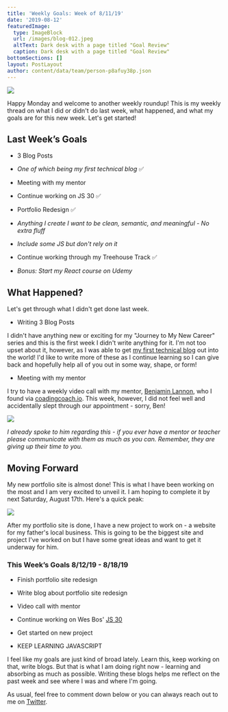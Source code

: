 ```yaml
---
title: 'Weekly Goals: Week of 8/11/19'
date: '2019-08-12'
featuredImage:
  type: ImageBlock
  url: /images/blog-012.jpeg
  altText: Dark desk with a page titled "Goal Review"
  caption: Dark desk with a page titled "Goal Review"
bottomSections: []
layout: PostLayout
author: content/data/team/person-p8afuy38p.json
---
```

![](/images/blog-012-0c362a3d.jpeg)

Happy Monday and welcome to another weekly roundup! This is my weekly thread on what I did or didn't do last week, what happened, and what my goals are for this new week. Let's get started!

## Last Week’s Goals

*   3 Blog Posts

*   *One of which being my first technical blog* ✅

*   Meeting with my mentor

*   Continue working on JS 30 ✅

*   Portfolio Redesign ✅

*   *Anything I create I want to be clean, semantic, and meaningful - No extra fluff*

*   *Include some JS but don't rely on it*

*   Continue working through my Treehouse Track ✅

*   *Bonus: Start my React course on Udemy*

## What Happened?

Let's get through what I didn't get done last week.

*   Writing 3 Blog Posts

I didn't have anything new or exciting for my "Journey to My New Career" series and this is the first week I didn't write anything for it. I'm not too upset about it, however, as I was able to get [my first technical blog](/blog/simple-javascript-theme-toggle) out into the world! I'd like to write more of these as I continue learning so I can give back and hopefully help all of you out in some way, shape, or form!

*   Meeting with my mentor

I try to have a weekly video call with my mentor, [Benjamin Lannon](https://twitter.com/lannonbr), who I found via [coadingcoach.io](https://codingcoach.io/). This week, however, I did not feel well and accidentally slept through our appointment - sorry, Ben!

![](/images/blog-012\_01.png)

*I already spoke to him regarding this - if you ever have a mentor or teacher please communicate with them as much as you can. Remember, they are giving up their time to you.*

## Moving Forward

My new portfolio site is almost done! This is what I have been working on the most and I am very excited to unveil it. I am hoping to complete it by next Saturday, August 17th. Here's a quick peak:

![](/images/blog-012\_02.jpeg)

After my portfolio site is done, I have a new project to work on - a website for my father's local business. This is going to be the biggest site and project I've worked on but I have some great ideas and want to get it underway for him.

### This Week’s Goals 8/12/19 - 8/18/19

*   Finish portfolio site redesign

*   Write blog about portfolio site redesign

*   Video call with mentor

*   Continue working on Wes Bos' [JS 30](https://javascript30.com/)

*   Get started on new project

*   KEEP LEARNING JAVASCRIPT

I feel like my goals are just kind of broad lately. Learn this, keep working on that, write blogs. But that is what I am doing right now - learning and absorbing as much as possible. Writing these blogs helps me reflect on the past week and see where I was and where I'm going.

As usual, feel free to comment down below or you can always reach out to me on [Twitter](https://twitter.com/TheRyanFurrer).
